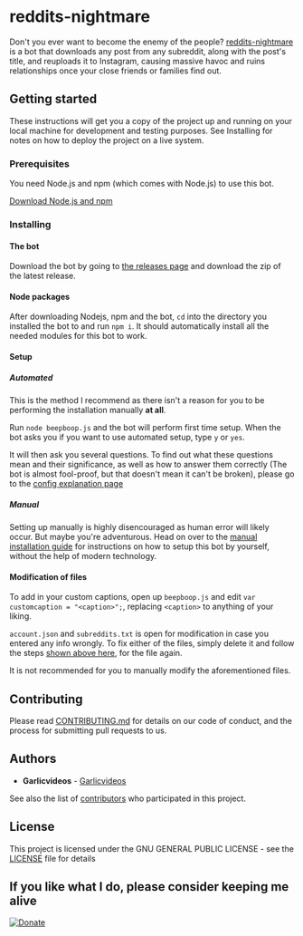 # reddits-nightmare

Don't you ever want to become the enemy of the people? [reddits-nightmare](https://github.com/Garlicvideos/reddits-nightmare) is a bot that downloads any post from any subreddit, along with the post's title, and reuploads it to Instagram, causing massive havoc and ruins relationships once your close friends or families find out.

## Getting started

These instructions will get you a copy of the project up and running on your local machine for development and testing purposes. See Installing for notes on how to deploy the project on a live system.

### Prerequisites

You need Node.js and npm (which comes with Node.js) to use this bot.

[Download Node.js and npm](https://nodejs.org/en/)

### Installing
#### The bot
Download the bot by going to [the releases page](https://github.com/Garlicvideos/reddits-nightmare/releases) and download the zip of the latest release.

#### Node packages

After downloading Nodejs, npm and the bot, `cd` into the directory you installed the bot to and run `npm i`. It should automatically install all the needed modules for this bot to work.

#### Setup
##### Automated

This is the method I recommend as there isn't a reason for you to be performing the installation manually **at all**.

Run `node beepboop.js` and the bot will perform first time setup. When the bot asks you if you want to use automated setup, type `y` or `yes`.

It will then ask you several questions. To find out what these questions mean and their significance, as well as how to answer them correctly (The bot is almost fool-proof, but that doesn't mean it can't be broken), please go to the [config explanation page](https://github.com/Garlicvideos/reddits-nightmare/wiki/Configurations)


##### Manual

Setting up manually is highly disencouraged as human error will likely occur.
But maybe you're adventurous. Head on over to the [manual installation guide](https://github.com/Garlicvideos/reddits-nightmare/wiki/Manual-Installation) for instructions on how to setup this bot by yourself, without the help of modern technology.

#### Modification of files

To add in your custom captions, open up `beepboop.js` and edit `var customcaption = "<caption>";`, replacing `<caption>` to anything of your liking.

`account.json` and `subreddits.txt` is open for modification in case you entered any info wrongly.
To fix either of the files, simply delete it and follow the steps [shown above here](#setup), for the file again.

It is not recommended for you to manually modify the aforementioned files.

## Contributing

Please read [CONTRIBUTING.md](CONTRIBUTING.md) for details on our code of conduct, and the process for submitting pull requests to us.

## Authors

* **Garlicvideos** - [Garlicvideos](https://github.com/Garlicvideos)

See also the list of [contributors](https://github.com/Garlicvideos/reddits-nightmare/contributors) who participated in this project.

## License

This project is licensed under the GNU GENERAL PUBLIC LICENSE - see the [LICENSE](LICENSE) file for details

## If you like what I do, please consider keeping me alive

[![Donate](https://img.shields.io/badge/Donate-PayPal-green.svg)](http://paypal.me/Garlicvideos)

